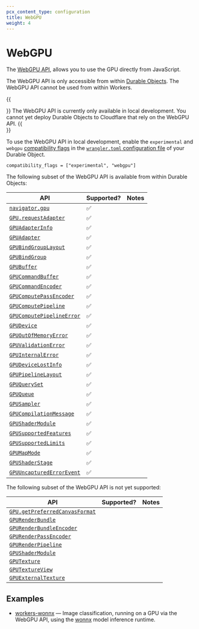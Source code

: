 ```yaml
---
pcx_content_type: configuration
title: WebGPU
weight: 4
---
```


# WebGPU

The [WebGPU API](https://developer.mozilla.org/en-US/docs/Web/API/WebGPU_API), allows you to use the GPU directly from JavaScript.

The WebGPU API is only accessible from within [Durable Objects](/durable-objects/). The WebGPU API cannot be used from within Workers.

{{<Aside type="note">}}
The WebGPU API is currently only available in local development. You cannot yet deploy Durable Objects to Cloudflare that rely on the WebGPU API.
{{</Aside>}}

To use the WebGPU API in local development, enable the `experimental` and `webgpu` [compatibility flags](/workers/configuration/compatibility-dates/#compatibility-flags) in the [`wrangler.toml` configuration file](/workers/wrangler/configuration/) of your Durable Object.

```
compatibility_flags = ["experimental", "webgpu"]
```

The following subset of the WebGPU API is available from within Durable Objects:

| API | Supported? | Notes |
|-----|------------|-------|
| [`navigator.gpu`](https://developer.mozilla.org/en-US/docs/Web/API/Navigator/gpu) | ✅ | |
| [`GPU.requestAdapter`](https://developer.mozilla.org/en-US/docs/Web/API/GPU/requestAdapter) | ✅ | |
| [`GPUAdapterInfo`](https://developer.mozilla.org/en-US/docs/Web/API/GPUAdapterInfo) | ✅ | |
| [`GPUAdapter`](https://developer.mozilla.org/en-US/docs/Web/API/GPUAdapter) | ✅ | |
| [`GPUBindGroupLayout`](https://developer.mozilla.org/en-US/docs/Web/API/GPUBindGroupLayout) | ✅ | |
| [`GPUBindGroup`](https://developer.mozilla.org/en-US/docs/Web/API/GPUBindGroup) | ✅ | |
| [`GPUBuffer`](https://developer.mozilla.org/en-US/docs/Web/API/GPUBuffer) | ✅ | |
| [`GPUCommandBuffer`](https://developer.mozilla.org/en-US/docs/Web/API/GPUCommandBuffer) | ✅ | |
| [`GPUCommandEncoder`](https://developer.mozilla.org/en-US/docs/Web/API/GPUCommandEncoder) | ✅ | |
| [`GPUComputePassEncoder`](https://developer.mozilla.org/en-US/docs/Web/API/GPUComputePassEncoder) | ✅ | |
| [`GPUComputePipeline`](https://developer.mozilla.org/en-US/docs/Web/API/GPUComputePipeline) | ✅ | |
| [`GPUComputePipelineError`](https://developer.mozilla.org/en-US/docs/Web/API/GPUPipelineError) | ✅ | |
| [`GPUDevice`](https://developer.mozilla.org/en-US/docs/Web/API/GPUDevice) | ✅ | |
| [`GPUOutOfMemoryError`](https://developer.mozilla.org/en-US/docs/Web/API/GPUOutOfMemoryError) | ✅ | |
| [`GPUValidationError`](https://developer.mozilla.org/en-US/docs/Web/API/GPUValidationError) | ✅ | |
| [`GPUInternalError`](https://developer.mozilla.org/en-US/docs/Web/API/GPUInternalError) | ✅ | |
| [`GPUDeviceLostInfo`](https://developer.mozilla.org/en-US/docs/Web/API/GPUDeviceLostInfo) | ✅ | |
| [`GPUPipelineLayout`](https://developer.mozilla.org/en-US/docs/Web/API/GPUPipelineLayout) | ✅ | |
| [`GPUQuerySet`](https://developer.mozilla.org/en-US/docs/Web/API/GPUQuerySet) | ✅ | |
| [`GPUQueue`](https://developer.mozilla.org/en-US/docs/Web/API/GPUQueue) | ✅ | |
| [`GPUSampler`](https://developer.mozilla.org/en-US/docs/Web/API/GPUSampler) | ✅ | |
| [`GPUCompilationMessage`](https://developer.mozilla.org/en-US/docs/Web/API/GPUCompilationMessage) | ✅ | |
| [`GPUShaderModule`](https://developer.mozilla.org/en-US/docs/Web/API/GPUShaderModule) | ✅ | |
| [`GPUSupportedFeatures`](https://developer.mozilla.org/en-US/docs/Web/API/GPUSupportedFeatures) | ✅ | |
| [`GPUSupportedLimits`](https://developer.mozilla.org/en-US/docs/Web/API/GPUSupportedLimits) | ✅ | |
| [`GPUMapMode`](https://developer.mozilla.org/en-US/docs/Web/API/WebGPU_API#reading_the_results_back_to_javascript) | ✅ | |
| [`GPUShaderStage`](https://developer.mozilla.org/en-US/docs/Web/API/WebGPU_API#create_a_bind_group_layout) | ✅ | |
| [`GPUUncapturedErrorEvent`](https://developer.mozilla.org/en-US/docs/Web/API/GPUUncapturedErrorEvent) | ✅ | |

The following subset of the WebGPU API is not yet supported:

| API | Supported? | Notes |
|-----|------------|-------|
| [`GPU.getPreferredCanvasFormat`](https://developer.mozilla.org/en-US/docs/Web/API/GPU/getPreferredCanvasFormat) |  | |
| [`GPURenderBundle`](https://developer.mozilla.org/en-US/docs/Web/API/GPURenderBundle) |  | |
| [`GPURenderBundleEncoder`](https://developer.mozilla.org/en-US/docs/Web/API/GPURenderBundleEncoder) |  | |
| [`GPURenderPassEncoder`](https://developer.mozilla.org/en-US/docs/Web/API/GPURenderPassEncoder) |  | |
| [`GPURenderPipeline`](https://developer.mozilla.org/en-US/docs/Web/API/GPURenderPipeline) |  | |
| [`GPUShaderModule`](https://developer.mozilla.org/en-US/docs/Web/API/GPUShaderModule) |  | |
| [`GPUTexture`](https://developer.mozilla.org/en-US/docs/Web/API/GPUTexture) |  | |
| [`GPUTextureView`](https://developer.mozilla.org/en-US/docs/Web/API/GPUTextureView) |  | |
| [`GPUExternalTexture`](https://developer.mozilla.org/en-US/docs/Web/API/GPUExternalTexture) |  | |

## Examples

- [workers-wonnx](https://github.com/cloudflare/workers-wonnx/) — Image classification, running on a GPU via the WebGPU API, using the [wonnx](https://github.com/webonnx/wonnx) model inference runtime.
